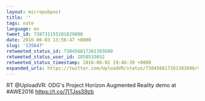 ```yaml
---
layout: micropubpost
title: ''
tags: note
language: en
tweet_id: 738731155281829888
date: 2016-06-03 13:56:47 +0000
slug: '135647'
retweeted_status_id: 738456817261383680
retweeted_status_user_id: 2858533652
retweeted_status_timestamp: 2016-06-02 19:46:39 +0000
expanded_urls: https://twitter.com/UploadVR/status/738456817261383680/video/1,https://twitter.com/UploadVR/status/738456817261383680/video/1
---
```

RT @UploadVR: ODG's Project Horizon Augmented Reality demo at #AWE2016 https://t.co/7ITJssS9zb
